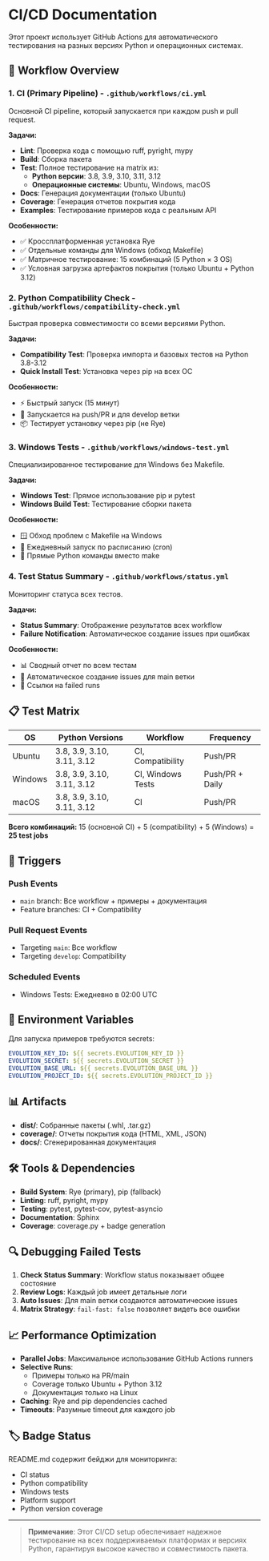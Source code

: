 # CI/CD Documentation

Этот проект использует GitHub Actions для автоматического тестирования на разных версиях Python и операционных системах.

## 🔄 Workflow Overview

### 1. **CI (Primary Pipeline)** - `.github/workflows/ci.yml`
Основной CI pipeline, который запускается при каждом push и pull request.

**Задачи:**
- **Lint**: Проверка кода с помощью ruff, pyright, mypy
- **Build**: Сборка пакета
- **Test**: Полное тестирование на matrix из:
  - **Python версии**: 3.8, 3.9, 3.10, 3.11, 3.12  
  - **Операционные системы**: Ubuntu, Windows, macOS
- **Docs**: Генерация документации (только Ubuntu)
- **Coverage**: Генерация отчетов покрытия кода
- **Examples**: Тестирование примеров кода с реальным API

**Особенности:**
- ✅ Кроссплатформенная установка Rye
- ✅ Отдельные команды для Windows (обход Makefile)
- ✅ Матричное тестирование: 15 комбинаций (5 Python × 3 OS)
- ✅ Условная загрузка артефактов покрытия (только Ubuntu + Python 3.12)

### 2. **Python Compatibility Check** - `.github/workflows/compatibility-check.yml`
Быстрая проверка совместимости со всеми версиями Python.

**Задачи:**
- **Compatibility Test**: Проверка импорта и базовых тестов на Python 3.8-3.12
- **Quick Install Test**: Установка через pip на всех ОС

**Особенности:**
- ⚡ Быстрый запуск (15 минут)
- 🔄 Запускается на push/PR и для develop ветки
- 📦 Тестирует установку через pip (не Rye)

### 3. **Windows Tests** - `.github/workflows/windows-test.yml`
Специализированное тестирование для Windows без Makefile.

**Задачи:**
- **Windows Test**: Прямое использование pip и pytest
- **Windows Build Test**: Тестирование сборки пакета

**Особенности:**
- 🪟 Обход проблем с Makefile на Windows
- 📅 Ежедневный запуск по расписанию (cron)
- 🧪 Прямые Python команды вместо make

### 4. **Test Status Summary** - `.github/workflows/status.yml`
Мониторинг статуса всех тестов.

**Задачи:**
- **Status Summary**: Отображение результатов всех workflow
- **Failure Notification**: Автоматическое создание issues при ошибках

**Особенности:**
- 📊 Сводный отчет по всем тестам
- 🚨 Автоматическое создание issues для main ветки
- 🔗 Ссылки на failed runs

## 📋 Test Matrix

| OS | Python Versions | Workflow | Frequency |
|---|---|---|---|
| Ubuntu | 3.8, 3.9, 3.10, 3.11, 3.12 | CI, Compatibility | Push/PR |
| Windows | 3.8, 3.9, 3.10, 3.11, 3.12 | CI, Windows Tests | Push/PR + Daily |
| macOS | 3.8, 3.9, 3.10, 3.11, 3.12 | CI | Push/PR |

**Всего комбинаций:** 15 (основной CI) + 5 (compatibility) + 5 (Windows) = **25 test jobs**

## 🚀 Triggers

### Push Events
- `main` branch: Все workflow + примеры + документация
- Feature branches: CI + Compatibility

### Pull Request Events  
- Targeting `main`: Все workflow
- Targeting `develop`: Compatibility

### Scheduled Events
- Windows Tests: Ежедневно в 02:00 UTC

## 🔧 Environment Variables

Для запуска примеров требуются secrets:
```yaml
EVOLUTION_KEY_ID: ${{ secrets.EVOLUTION_KEY_ID }}
EVOLUTION_SECRET: ${{ secrets.EVOLUTION_SECRET }}  
EVOLUTION_BASE_URL: ${{ secrets.EVOLUTION_BASE_URL }}
EVOLUTION_PROJECT_ID: ${{ secrets.EVOLUTION_PROJECT_ID }}
```

## 📊 Artifacts

- **dist/**: Собранные пакеты (.whl, .tar.gz)
- **coverage/**: Отчеты покрытия кода (HTML, XML, JSON)
- **docs/**: Сгенерированная документация

## 🛠️ Tools & Dependencies

- **Build System**: Rye (primary), pip (fallback)
- **Linting**: ruff, pyright, mypy
- **Testing**: pytest, pytest-cov, pytest-asyncio
- **Documentation**: Sphinx
- **Coverage**: coverage.py + badge generation

## 🔍 Debugging Failed Tests

1. **Check Status Summary**: Workflow status показывает общее состояние
2. **Review Logs**: Каждый job имеет детальные логи
3. **Auto Issues**: Для main ветки создаются автоматические issues
4. **Matrix Strategy**: `fail-fast: false` позволяет видеть все ошибки

## 📈 Performance Optimization

- **Parallel Jobs**: Максимальное использование GitHub Actions runners
- **Selective Runs**: 
  - Примеры только на PR/main
  - Coverage только Ubuntu + Python 3.12
  - Документация только на Linux
- **Caching**: Rye and pip dependencies cached
- **Timeouts**: Разумные timeout для каждого job

## 🏷️ Badge Status

README.md содержит бейджи для мониторинга:
- CI status
- Python compatibility  
- Windows tests
- Platform support
- Python version coverage

---

> **Примечание**: Этот CI/CD setup обеспечивает надежное тестирование на всех поддерживаемых платформах и версиях Python, гарантируя высокое качество и совместимость пакета. 